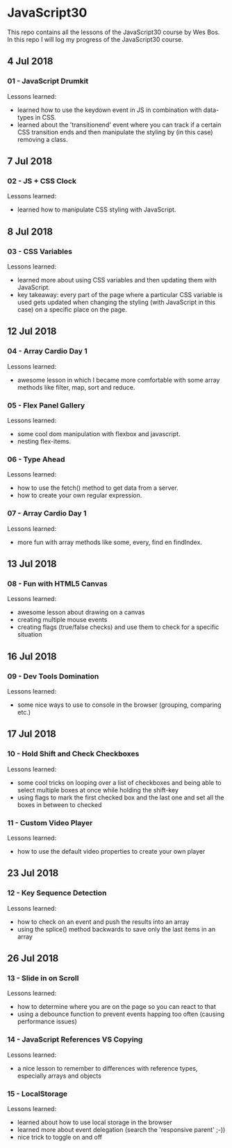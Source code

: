 # JavaScript30
This repo contains all the lessons of the JavaScript30 course by Wes Bos. In this repo I will log my progress of the JavaScript30 course.

## 4 Jul 2018
### 01 - JavaScript Drumkit

Lessons learned:
- learned how to use the keydown event in JS in combination with data-types in CSS.
- learned about the 'transitionend' event where you can track if a certain CSS transition ends and then manipulate the styling by (in this case) removing a class.

## 7 Jul 2018
### 02 - JS + CSS Clock

Lessons learned:
- learned how to manipulate CSS styling with JavaScript.

## 8 Jul 2018
### 03 - CSS Variables

Lessons learned:
- learned more about using CSS variables and then updating them with JavaScript.
- key takeaway: every part of the page where a particular CSS variable is used gets updated when changing the styling (with JavaScript in this case) on a specific place on the page.

## 12 Jul 2018
### 04 - Array Cardio Day 1

Lessons learned:
- awesome lesson in which I became more comfortable with some array methods like filter, map, sort and reduce.

### 05 - Flex Panel Gallery

Lessons learned:
- some cool dom manipulation with flexbox and javascript.
- nesting flex-items.

### 06 - Type Ahead

Lessons learned:
- how to use the fetch() method to get data from a server.
- how to create your own regular expression.

### 07 - Array Cardio Day 1

Lessons learned:
- more fun with array methods like some, every, find en findIndex.

## 13 Jul 2018
### 08 - Fun with HTML5 Canvas

Lessons learned:
- awesome lesson about drawing on a canvas
- creating multiple mouse events
- creating flags (true/false checks) and use them to check for a specific situation

## 16 Jul 2018
### 09 - Dev Tools Domination

Lessons learned:
- some nice ways to use to console in the browser (grouping, comparing etc.)

## 17 Jul 2018
### 10 - Hold Shift and Check Checkboxes

Lessons learned:
- some cool tricks on looping over a list of checkboxes and being able to select multiple boxes at once while holding the shift-key
- using flags to mark the first checked box and the last one and set all the boxes in between to checked

### 11 - Custom Video Player

Lessons learned:
- how to use the default video properties to create your own player

## 23 Jul 2018
### 12 - Key Sequence Detection

Lessons learned:
- how to check on an event and push the results into an array
- using the splice() method backwards to save only the last items in an array

## 26 Jul 2018
### 13 - Slide in on Scroll

Lessons learned:
- how to determine where you are on the page so you can react to that
- using a debounce function to prevent events happing too often (causing performance issues)

### 14 - JavaScript References VS Copying

Lessons learned:
- a nice lesson to remember to differences with reference types, especially arrays and objects

### 15 - LocalStorage

Lessons learned:
- learned about how to use local storage in the browser
- learned more about event delegation (search the 'responsive parent' ;-))
- nice trick to toggle on and off

